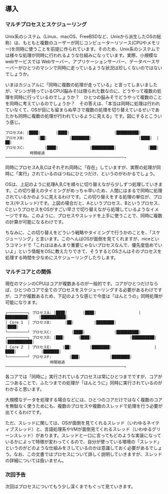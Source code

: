 ## 導入

### マルチプロセスとスケジューリング

Unix系のシステム（Linux、macOS、FreeBSDなど、Unixから派生したOSの総称）は、もともと複数のユーザーが同じコンピューターリソース(CPUやメモリー)を同時に使うことを前提に作られています。そのため、Unix系のシステムでは様々な処理が同時に行われるような仕組みになっています。実際、小規模なwebサービスでは Webサーバー、アプリケーションサーバー、データベースサーバーがひとつのマシンで同時に走っているような状況は珍しくないのではないでしょうか。

いまはカジュアルに「同時に複数の処理が走っている」と言ってしまいましたが、マシンが持っているCPU(脳みそ)は限られた数なのに、どうやって複数の処理を同時に行っているのでしょうか？　ひとつの脳みそでどうやって複数のことを同時に考えているのでしょうか？　その答えは、「本当は同時に処理は行われていなくて、OSが目にも留まらぬ早さで複数の処理を切り替えているせいであたかも同時に複数の処理が行われているように見える」です。図にするとこういう感じ。

    プロセスA: |████|       |████|                    |██████████|          
    プロセスB:      |██|          |████████|                     |████|  |██|
    プロセスC:         |████|              |██████████|              |███|
               時間経過 ─────────────────────────────────────────────────────→

同時にプロセスA,B,Cはそれぞれ同時に「存在」していますが、実際の処理が同時に「実行」されているのはつねにひとつだけ、というのがわかるでしょう。

OSは、上記のように処理A,B,Cを順々に切り替えながら少しずつ処理していきます。この切り替えのタイミングがめっちゃ早いため、人間にはまるで同時に処理されているかのように見えるわけです。この切り替えをする処理の単位が、プロセス(やスレッド)です。上図の場合だと、Aというプロセス、Bというプロセス、CというプロセスをOSがすごい早さで切り替えながら処理しているようなイメージですね。このように、プロセスやスレッドを上手に使うことで、同時に複数の計算が可能になるわけです。

ちなみに、この切り替えをどういう戦略やタイミングで行うかのことを、「スケジューリング」と言います。このへんはOSが面倒を見てくれますが、niceというコマンドで「これははあんまり重要じゃないプロセスなんで、優先度低めでいいよ」という情報をOSに教えたりできて、そうするとOSさんはそのプロセスを処理する時間を少なめにスケジューリングしたりします。

### マルチコアとの関係

現在のマシンのCPUはコアが複数あるのが一般的です。コアがひとつだけならば、ひとつのコアで全てのプロセスをスケジューリングする必要があるわけですが、コアが複数あるため、下記のような感じで今度は「ほんとうの」同時処理が可能になります。

    ┌─────────┐ プロセスA: |████|       |████|                   |██████████|    |███████████|
    │ Core 1  │ プロセスB:      |██|         |████████|                     |████|
    └─────────┘ プロセスC:         |████|             |██████████|
    ┌─────────┐ プロセスD: |███|      |████|                 |██████████|    |███████████|
    │ Core 2  │ プロセスE:     |██|        |████████|                   |████|           |███████|
    └─────────┘ プロセスF:        |███|             |████████|         
                        時間経過 ─────────────────────────────────────────────────────→

各コアでは「同時に」実行されているプロセスは常にひとつまでですが、コアが二つあることで、ふたつまでの処理が「ほんとうに」同時に実行されているのがわかると思います。

大規模なデータを処理する場合などには、ひとつのコアだけではなく複数のコアを無駄なく使うためにも、複数のプロセスや複数のスレッドで処理を行う必要が出てくるわけです。

ただ、スレッドに関しては、OSが面倒を見てくれるスレッド（いわゆるネイティブスレッド）と、言語処理系やVMが面倒見てくれるスレッド（いわゆるグリーンスレッド）があります。スレッドと一口に言ってもどのような実装になっているかによって特徴が変わってくるので、自分が使っている環境の「スレッド」というのがどのような仕組みをさしているのかは意識しておく必要があるでしょう。なお、この文書ではプロセスについて詳しく説明していきますが、スレッドの詳細については扱いません。

### 次回予告

次回はプロセスについてもう少し深くまでもぐって見ていきます。

